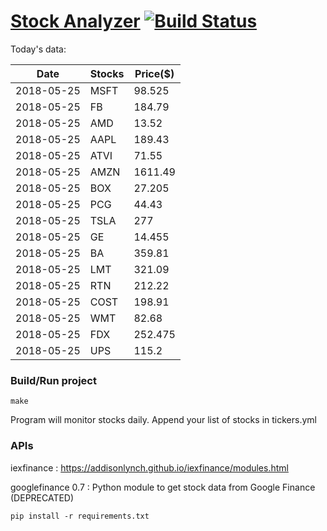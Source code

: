 # [Stock Analyzer](https://ogoyal.github.io/StockAnalyzer/) [![Build Status](https://travis-ci.org/ogoyal/StockAnalyzer.svg?branch=master)](https://travis-ci.org/ogoyal/StockAnalyzer)

Today's data:

| Date| Stocks| Price($) | 
| --- | --- | ---  | 
| 2018-05-25| MSFT| 98.525 | 
| 2018-05-25| FB| 184.79 | 
| 2018-05-25| AMD| 13.52 | 
| 2018-05-25| AAPL| 189.43 | 
| 2018-05-25| ATVI| 71.55 | 
| 2018-05-25| AMZN| 1611.49 | 
| 2018-05-25| BOX| 27.205 | 
| 2018-05-25| PCG| 44.43 | 
| 2018-05-25| TSLA| 277 | 
| 2018-05-25| GE| 14.455 | 
| 2018-05-25| BA| 359.81 | 
| 2018-05-25| LMT| 321.09 | 
| 2018-05-25| RTN| 212.22 | 
| 2018-05-25| COST| 198.91 | 
| 2018-05-25| WMT| 82.68 | 
| 2018-05-25| FDX| 252.475 | 
| 2018-05-25| UPS| 115.2 | 

### Build/Run project

```
make
```

Program will monitor stocks daily. Append your list of stocks in tickers.yml

### APIs
iexfinance : https://addisonlynch.github.io/iexfinance/modules.html

googlefinance 0.7 : Python module to get stock data from Google Finance (DEPRECATED)

```
pip install -r requirements.txt
```
